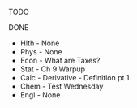 TODO

DONE
- Hlth - None
- Phys - None
- Econ - What are Taxes?
- Stat - Ch 9 Warpup
- Calc - Derivative - Definition pt 1
- Chem - Test Wednesday
- Engl - None

